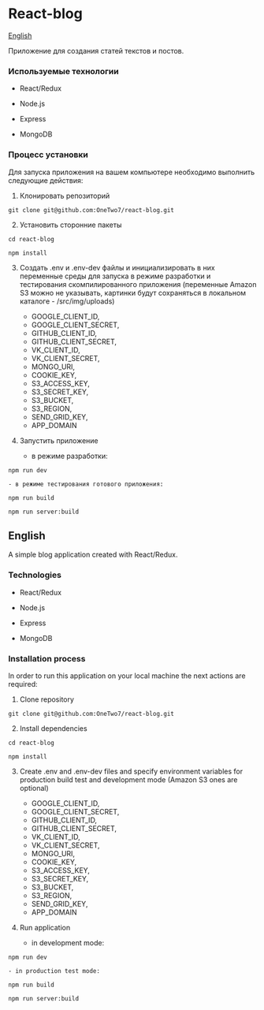# React-blog

[English](#english)

Приложение для создания статей текстов и постов.

### Используемые технологии

* React/Redux

* Node.js

* Express

* MongoDB

### Процесс установки

Для запуска приложения на вашем компьютере необходимо выполнить следующие действия:

1. Клонировать репозиторий

`git clone git@github.com:OneTwo7/react-blog.git`

2. Установить сторонние пакеты

`cd react-blog`

`npm install`

3. Создать .env и .env-dev файлы и инициализировать в них переменные среды для запуска в режиме разработки и тестирования скомпилированного приложения (переменные Amazon S3 можно не указывать, картинки будут сохраняться в  локальном каталоге - /src/img/uploads)

    - GOOGLE_CLIENT_ID,
    - GOOGLE_CLIENT_SECRET,
    - GITHUB_CLIENT_ID,
    - GITHUB_CLIENT_SECRET,
    - VK_CLIENT_ID,
    - VK_CLIENT_SECRET,
    - MONGO_URI,
    - COOKIE_KEY,
    - S3_ACCESS_KEY,
    - S3_SECRET_KEY,
    - S3_BUCKET,
    - S3_REGION,
    - SEND_GRID_KEY,
    - APP_DOMAIN

4. Запустить приложение

    - в режиме разработки:

`npm run dev`

    - в режиме тестирования готового приложения:

`npm run build`

`npm run server:build`



## English

A simple blog application created with React/Redux.

### Technologies

* React/Redux

* Node.js

* Express

* MongoDB

### Installation process

In order to run this application on your local machine the next actions are required:

1. Clone repository

`git clone git@github.com:OneTwo7/react-blog.git`

2. Install dependencies

`cd react-blog`

`npm install`

3. Create .env and .env-dev files and specify environment variables for production build test and development mode (Amazon S3 ones are optional)

    - GOOGLE_CLIENT_ID,
    - GOOGLE_CLIENT_SECRET,
    - GITHUB_CLIENT_ID,
    - GITHUB_CLIENT_SECRET,
    - VK_CLIENT_ID,
    - VK_CLIENT_SECRET,
    - MONGO_URI,
    - COOKIE_KEY,
    - S3_ACCESS_KEY,
    - S3_SECRET_KEY,
    - S3_BUCKET,
    - S3_REGION,
    - SEND_GRID_KEY,
    - APP_DOMAIN

4. Run application

    - in development mode:

`npm run dev`

    - in production test mode:

`npm run build`

`npm run server:build`
